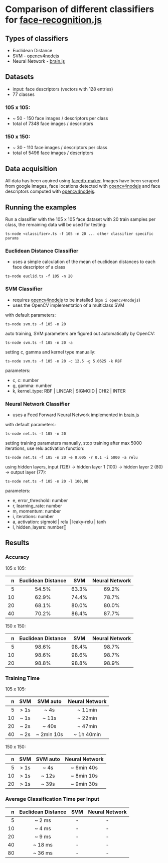 
[fr]: https://github.com/justadudewhohacks/face-recognition.js
[cv]: https://github.com/justadudewhohacks/opencv4nodejs
[brain]: https://github.com/BrainJS/brain.js

# Comparison of different classifiers for [face-recognition.js][fr]

## Types of classifiers

- Euclidean Distance
- SVM - [opencv4nodejs][cv]
- Neural Network - [brain.js][brain]

## Datasets

- input: face descriptors (vectors with 128 entries)
- 77 classes

### 105 x 105:

- ~ 50 - 150 face images / descriptors per class
- total of 7348 face images / descriptors

### 150 x 150:

- ~ 30 - 110 face images / descriptors per class
- total of 5496 face images / descriptors

## Data acquisition

All data has been aquired using [facedb-maker](https://github.com/justadudewhohacks/facedb-maker). Images have been scraped from google images, face locations detected with [opencv4nodejs][cv] and face descriptors computed with [opencv4nodejs][fr].

## Running the examples

Run a classifier with the 105 x 105 face dataset with 20 train samples per class, the remaining data will be used for testing:

``` shell
ts-node <classifier>.ts -f 105 -n 20 ... other classifier specific params
```

### Euclidean Distance Classifier

- uses a simple calculation of the mean of euclidean distances to each face descriptor of a class

``` shell
ts-node euclid.ts -f 105 -n 20
```

### SVM Classifier

- requires [opencv4nodejs][cv] to be installed (`npm i opencv4nodejs`)
- uses the OpenCV implementation of a multiclass SVM

with default parameters:

``` shell
ts-node svm.ts -f 105 -n 20
```

auto training, SVM parameters are figured out automatically by OpenCV:

``` shell
ts-node svm.ts -f 105 -n 20 -a
```

setting c, gamma and kernel type manually:

``` shell
ts-node svm.ts -f 105 -n 20 -c 12.5 -g 5.0625 -k RBF
```

parameters:

- c, c: number
- g, gamma: number
- k, kernel_type: RBF | LINEAR | SIGMOID | CHI2 | INTER

### Neural Network Classifier

- uses a Feed Forward Neural Network implemented in [brain.js][brain]

with default parameters:

``` shell
ts-node net.ts -f 105 -n 20
```

setting training parameters manually, stop training after max 5000 iterations, use relu activation function:

``` shell
ts-node net.ts -f 105 -n 20 -e 0.005 -r 0.1 -i 5000 -a relu
```

using hidden layers, input (128) -> hidden layer 1 (100) ->  hidden layer 2 (80) -> output layer (77):

``` shell
ts-node net.ts -f 105 -n 20 -l 100,80
```

parameters:

- e, error_threshold: number
- r, learning_rate: number
- m, momentum: number
- i, iterations: number
- a, activation: sigmoid | relu | leaky-relu | tanh
- l, hidden_layers: number[]

## Results

### Accuracy

105 x 105:

n  | Euclidean Distance | SVM   | Neural Network |
--:|:------------------:|:-----:|:--------------:|
5  | 54.5%              | 63.3% | 69.2%          |
10 | 62.9%              | 74.4% | 78.7%          |
20 | 68.1%              | 80.0% | 80.0%          |
40 | 70.2%              | 86.4% | 87.7%          |

150 x 150:

n  | Euclidean Distance | SVM    | Neural Network |
--:|:------------------:|:------:|:--------------:|
5  | 98.6%              | 98.4%  | 98.7%          |
10 | 98.6%              | 98.6%  | 98.7%          |
20 | 98.8%              | 98.8%  | 98.9%          |

### Training Time

105 x 105:

n  | SVM  | SVM auto   | Neural Network |
--:|:----:|:----------:|:--------------:|
5  | > 1s | ~ 4s       | ~ 11min        |
10 | ~ 1s | ~ 11s      | ~ 22min        |
20 | ~ 2s | ~ 40s      | ~ 47min        |
40 | ~ 2s | ~ 2min 10s | ~ 1h 40min     |

150 x 150:

n  | SVM  | SVM auto | Neural Network |
--:|:----:|:--------:|:--------------:|
5  | > 1s | ~ 4s     | ~ 6min 40s     |
10 | > 1s | ~ 12s    | ~ 8min 10s     |
20 | > 1s | ~ 39s    | ~ 9min 30s     |

### Average Classification Time per Input

n  | Euclidean Distance | SVM    | Neural Network |
--:|:------------------:|:------:|:--------------:|
5  | ~ 2 ms             | -      | -              |
10 | ~ 4 ms             | -      | -              |
20 | ~ 9 ms             | -      | -              |
40 | ~ 18 ms            | -      | -              |
80 | ~ 36 ms            | -      | -              |